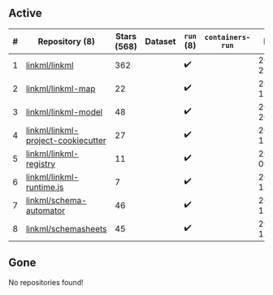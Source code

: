 ## Active
| # | Repository (8) | Stars (568) | Dataset | `run` (8) | `containers-run` | Last Modified |
| --- | --- | --- | --- | --- | --- | --- |
| 1 | [linkml/linkml](https://github.com/linkml/linkml) | 362 |  | :heavy_check_mark: |  | 2025-05-01 23:28:01+00:00 |
| 2 | [linkml/linkml-map](https://github.com/linkml/linkml-map) | 22 |  | :heavy_check_mark: |  | 2025-04-23 17:20:17+00:00 |
| 3 | [linkml/linkml-model](https://github.com/linkml/linkml-model) | 48 |  | :heavy_check_mark: |  | 2025-04-17 20:25:50+00:00 |
| 4 | [linkml/linkml-project-cookiecutter](https://github.com/linkml/linkml-project-cookiecutter) | 27 |  | :heavy_check_mark: |  | 2025-02-13 13:26:22+00:00 |
| 5 | [linkml/linkml-registry](https://github.com/linkml/linkml-registry) | 11 |  | :heavy_check_mark: |  | 2024-02-27 00:23:18+00:00 |
| 6 | [linkml/linkml-runtime.js](https://github.com/linkml/linkml-runtime.js) | 7 |  | :heavy_check_mark: |  | 2023-06-12 18:56:08+00:00 |
| 7 | [linkml/schema-automator](https://github.com/linkml/schema-automator) | 46 |  | :heavy_check_mark: |  | 2025-03-13 18:01:27+00:00 |
| 8 | [linkml/schemasheets](https://github.com/linkml/schemasheets) | 45 |  | :heavy_check_mark: |  | 2025-05-01 18:20:42+00:00 |

## Gone
No repositories found!
